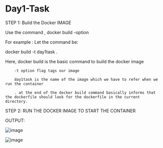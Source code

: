 # Day1-Task

STEP 1: Build the Docker IMAGE 

Use the command , docker build -option <name-of-the-image> <path-to-the-dockerfile-directory>
  
For example : Let the command be: 
  
  docker build -t day1task .
  
  Here, docker build is the basic command to build the docker image 
  
        -t option flag tags our image 
  
        day1task is the name of the image which we have to refer when we run the container
  
        . at the end of the docker build command basically informs that the dockerfile should look for the dockerfile in the current directory. 


STEP 2: RUN THE DOCKER IMAGE TO START THE CONTAINER 
  

OUTPUT:

![image](https://user-images.githubusercontent.com/74037593/152694088-724ab549-5829-455e-ae1a-c50cbb89a686.png)

![image](https://user-images.githubusercontent.com/74037593/152694120-70002b4a-948e-4d8a-b40b-89c4ad67eee1.png)



